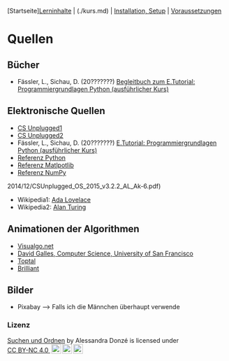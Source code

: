 [Startseite][Lerninhalte](./index.md) | (./kurs.md) | [Installation, Setup](./installation_anaconda.md) | [Voraussetzungen](./voraussetzungen.md)

# Quellen

## Bücher

* Fässler, L., Sichau, D. (20???????) [Begleitbuch zum E.Tutorial: Programmiergrundlagen Python (ausführlicher Kurs)](https://et.lecturers.inf.ethz.ch/viewer/course/b6wSvFsS8ydmuZ7R2?course_locale_key=de)

## Elektronische Quellen

* [CS Unplugged1](https://classic.csunplugged.org/sorting-algorithms/)
* [CS Unplugged2](https://classic.csunplugged.org/wp-content/uploads/)
* Fässler, L., Sichau, D. (20???????) [E.Tutorial: Programmiergrundlagen Python (ausführlicher Kurs)](https://et.lecturers.inf.ethz.ch/viewer/course/b6wSvFsS8ydmuZ7R2?course_locale_key=de)
* [Referenz Python](https://docs.python.org/3/)
* [Referenz Matlpotlib](https://matplotlib.org)
* [Referenz NumPy](https://numpy.org/doc/stable/)

2014/12/CSUnplugged_OS_2015_v3.2.2_AL_Ak-6.pdf)
* Wikipedia1: [Ada Lovelace](https://de.wikipedia.org/wiki/Ada_Lovelace)
* Wikipedia2: [Alan Turing](https://de.wikipedia.org/wiki/Alan_Turing)

## Animationen der Algorithmen

* [Visualgo.net](https://visualgo.net/en/sorting?slide=1)
* [David Galles, Computer Science, University of San Francisco](https://www.cs.usfca.edu/~galles/visualization/Search.html)
* [Toptal](https://www.toptal.com/developers/sorting-algorithms)
* [Brilliant](https://brilliant.org/wiki/sorting-algorithms/)

## Bilder

* Pixabay --> Falls ich die Männchen überhaupt verwende

### Lizenz

<a property="dct:title" rel="cc:attributionURL" href="https://donze-informatikunterricht.github.io/suchen-und-ordnen/">Suchen und Ordnen</a> by <span property="cc:attributionName">Alessandra Donzé</span> is licensed under <a href="http://creativecommons.org/licenses/by-nc/4.0/?ref=chooser-v1" target="_blank" rel="license noopener noreferrer" style="display:inline-block;">CC BY-NC 4.0 <img style="height:22px!important;margin-left:3px;vertical-align:text-bottom;" src="https://mirrors.creativecommons.org/presskit/icons/cc.svg?ref=chooser-v1"><img style="height:22px!important;margin-left:3px;vertical-align:text-bottom;" src="https://mirrors.creativecommons.org/presskit/icons/by.svg?ref=chooser-v1"><img style="height:22px!important;margin-left:3px;vertical-align:text-bottom;" src="https://mirrors.creativecommons.org/presskit/icons/nc.svg?ref=chooser-v1"></a>
